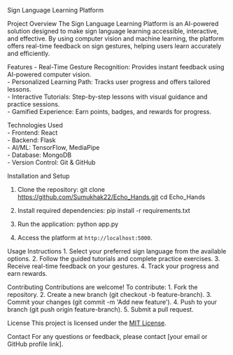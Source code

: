 Sign Language Learning Platform

  Project Overview
    The Sign Language Learning Platform is an AI-powered solution designed to make sign language learning accessible, interactive, and effective. By using computer     vision and machine learning, the platform offers real-time feedback on sign gestures, helping users learn accurately and efficiently.

  Features
    - Real-Time Gesture Recognition: Provides instant feedback using AI-powered computer vision.                                                                      
    - Personalized Learning Path: Tracks user progress and offers tailored lessons.                                                                                       
    - Interactive Tutorials: Step-by-step lessons with visual guidance and practice sessions.                                                                                
    - Gamified Experience: Earn points, badges, and rewards for progress.
  
  Technologies Used                                                               
    - Frontend: React                                                                                                                                                        
    - Backend: Flask                                                                                                                                                  
    - AI/ML: TensorFlow, MediaPipe                                                                                                                                            
    - Database: MongoDB                                                                                                                                               
    - Version Control: Git & GitHub
  
  Installation and Setup
  1. Clone the repository:
      git clone https://github.com/Sumukhak22/Echo_Hands.git
      cd Echo_Hands
      
  2. Install required dependencies:
      pip install -r requirements.txt
      
  3. Run the application:
      python app.py
  
  4. Access the platform at `http://localhost:5000`.
  
  Usage Instructions
    1. Select your preferred sign language from the available options.
    2. Follow the guided tutorials and complete practice exercises.
    3. Receive real-time feedback on your gestures.
    4. Track your progress and earn rewards.
  
  Contributing
    Contributions are welcome! To contribute:
      1. Fork the repository.
      2. Create a new branch (git checkout -b feature-branch).
      3. Commit your changes (git commit -m 'Add new feature').
      4. Push to your branch (git push origin feature-branch).
      5. Submit a pull request.
  
  License
    This project is licensed under the [MIT License](LICENSE).
  
  Contact
    For any questions or feedback, please contact [your email or GitHub profile link].

